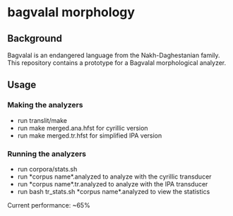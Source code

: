 # bagvalal morphology
## Background
Bagvalal is an endangered language from the Nakh-Daghestanian family.
This repository contains a prototype for a Bagvalal morphological analyzer.
## Usage
### Making the analyzers
* run translit/make
* run make merged.ana.hfst for cyrillic version
* run make merged.tr.hfst for simplified IPA version
### Running the analyzers
* run corpora/stats.sh
* run \*corpus name\*.analyzed to analyze with the cyrillic transducer
* run \*corpus name\*.tr.analyzed to analyze with the IPA transducer
* run bash tr_stats.sh \*corpus name\*.analyzed to view the statistics

Current performance: ~65%